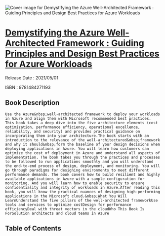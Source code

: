 ![Cover image for Demystifying the Azure Well-Architected Framework : Guiding Principles and Design Best Practices for Azure Workloads](https://imgdetail.ebookreading.net/cover/cover/202109/EB9781484271193.jpg)

[Demystifying the Azure Well-Architected Framework : Guiding Principles and Design Best Practices for Azure Workloads](https://ebookreading.net/view/book/Demystifying+the+Azure+Well-Architected+Framework+%3A+Guiding+Principles+and+Design+Best+Practices+for+Azure+Workloads-EB9781484271193_1.html "Demystifying the Azure Well-Architected Framework : Guiding Principles and Design Best Practices for Azure Workloads")
====================================================================================================================

Release Date : 2021/05/01

ISBN : 9781484271193

Book Description
-----------------


    Use the Azure&nbsp;well-architected framework to deploy your workloads in Azure and align them with Microsoft recommended best practices. This book takes a deep dive into the five architecture elements (cost optimization, performance efficiency, operational excellence, reliability, and security) and provides practical guidance on incorporating them into your architecture.The book starts with an introduction to the relevance of the well-architectured&nbsp;framework and why it should&nbsp;form the baseline of your design decisions when deploying applications in Azure. You will learn how customers can optimize the cost of deployment in Azure and understand all aspects of implementation. The book takes you through the practices and processes to be followed to run applications smoothly and you will understand the end-to-end process of design, deployment, and monitoring. You will go through paradigms for designing environments to meet different performance demands. The book covers how to build resilient and highly available applications in Azure with a sample configuration for monitoring. And you will learn how to enable security to ensure confidentiality and integrity of workloads in Azure.After reading this book, you will know the practical nuances of designing high-performing applications in the Microsoft cloud.&nbsp;What You Will LearnUnderstand the five pillars of the well-architected frameworkUse tools and services to optimize costDesign for performance efficiencyDeal with threat vectors in the cloudWho This Book Is ForSolution architects and cloud teams in Azure
  

Table of Contents
-----------------

